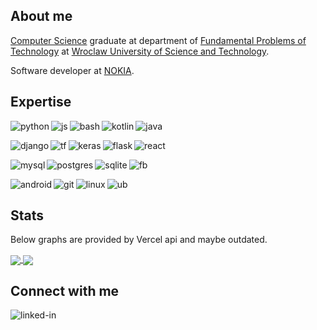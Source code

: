 ## About me

[Computer Science](https://wppt.pwr.edu.pl/fcp/DGBUKOQtTKlQhbx08SlkTVwBQX2o8DAoHNiwFE1wZDyEPG1gnBVcoFW8SBDRKTxMKRy0SODwBBAEIMQheCFVAORFCHzY/44/public/studenci/plany-programy/2015/ps_i_1st.pdf) graduate at department of [Fundamental Problems of Technology](http://studiuj.wppt.pwr.edu.pl/informatyka.php) at [Wroclaw University of Science and Technology](https://pwr.edu.pl/en/).

Software developer at [NOKIA](https://www.nokia.com/).

## Expertise


<img align="left" alt="python" src="https://img.shields.io/badge/Python-FFD43B?style=for-the-badge&logo=python&logoColor=darkgreen" />

<img align="left" alt="js" src="https://img.shields.io/badge/JavaScript-F7DF1E?style=for-the-badge&logo=javascript&logoColor=black" />

<img align="left" alt="bash" src="https://img.shields.io/badge/Shell_Script-121011?style=for-the-badge&logo=gnu-bash&logoColor=white" />

<img align="left" alt="kotlin" src="https://img.shields.io/badge/Kotlin-0095D5?&style=for-the-badge&logo=kotlin&logoColor=white" />

<img align="left" alt="java" src="https://img.shields.io/badge/Java-ED8B00?style=for-the-badge&logo=java&logoColor=white" /> <br> 

<img align="left" alt="django" src="https://img.shields.io/badge/Django-092E20?style=for-the-badge&logo=django&logoColor=green" />

<img align="left" alt="tf" src="https://img.shields.io/badge/TensorFlow-FF6F00?style=for-the-badge&logo=TensorFlow&logoColor=white" />

<img align="left" alt="keras" src="https://img.shields.io/badge/Keras-D00000?style=for-the-badge&logo=Keras&logoColor=white" />

<img align="left" alt="flask" src="https://img.shields.io/badge/Flask-000000?style=for-the-badge&logo=flask&logoColor=white" />

<img align="left" alt="react" src="https://img.shields.io/badge/react%20-%2320232a.svg?&style=for-the-badge&logo=react&logoColor=%2361DAFB" /> <br> 

<img align="left" alt="mysql" src="https://img.shields.io/badge/MySQL-00000F?style=for-the-badge&logo=mysql&logoColor=white" />

<img align="left" alt="postgres" src="https://img.shields.io/badge/PostgreSQL-316192?style=for-the-badge&logo=postgresql&logoColor=white" />

<img align="left" alt="sqlite" src="https://img.shields.io/badge/SQLite-07405E?style=for-the-badge&logo=sqlite&logoColor=white" />

<img align="left" alt="fb" src="https://img.shields.io/badge/firebase-ffca28?style=for-the-badge&logo=firebase&logoColor=black" /> <br> 

<img align="left" alt="android" src="https://img.shields.io/badge/Android-3DDC84?logo=android&logoColor=white&style=for-the-badge" />

<img align="left" alt="git" src="https://img.shields.io/badge/Git-F05032?style=for-the-badge&logo=git&logoColor=white" />

<img align="left" alt="linux" src="https://img.shields.io/badge/Linux-FCC624?style=for-the-badge&logo=linux&logoColor=black" />

<img align="left" alt="ub" src="https://img.shields.io/badge/Ubuntu-E95420?style=for-the-badge&logo=ubuntu&logoColor=white" /> <br> 




## Stats

Below graphs are provided by Vercel api and maybe outdated.

<a href="https://github.com/sqoshi">
  <img align="center" src="https://github-readme-stats.vercel.app/api/top-langs/?username=sqoshi&theme=dark&hide=Julia,C,C++,HTML,CSS" />
</a>
<a href="https://github.com/sqoshi">
  <img align="center" src="https://github-readme-stats.vercel.app/api?username=sqoshi&show_icons=true&theme=dark&hide=contribs&count_private=true" />
</a>

## Connect with me

[<img align="left" alt="linked-in" src="https://img.shields.io/badge/linkedin-%230077B5.svg?&style=for-the-badge&logo=linkedin&logoColor=white" />](https://pl.linkedin.com/in/piotr-popis)
